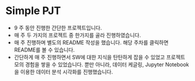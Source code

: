 # Simple PJT
- 9 주 동안 진행한 간단한 프로젝트입니다.  
- 매 주 두 가지의 프로젝트 중 한가지를 골라 진행하였습니다.
- 매 주 진행하며 별도의 README 작성을 했습니다. 해당 주차를 클릭하면 README를 볼 수 있습니다.  
- 간단하게 매 주 진행하면서 SW에 대한 지식을 탄탄하게 잡을 수 있었고 프로젝트 모의 경험을 쌓을 수 있었습니다. 뿐만 아니라, 데이터 케글링, Jupyter Notebook을 이용한 데이터 분석 시각화를 진행했습니다.
